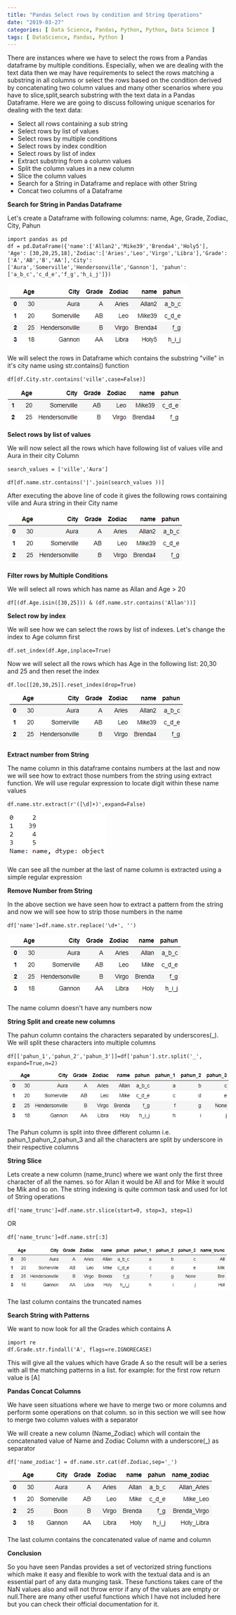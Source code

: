 ```yaml
---
title: "Pandas Select rows by condition and String Operations"
date: "2019-03-27"
categories: [ Data Science, Pandas, Python, Python, Data Science ]
tags: [ DataScience, Pandas, Python ]
---
```


There are instances where we have to select the rows from a Pandas dataframe by multiple conditions. Especially, when we are dealing with the text data then we may have requirements to select the rows matching a substring in all columns or select the rows based on the condition derived by concatenating two column values and many other scenarios where you have to slice,split,search substring with the text data in a Pandas Dataframe. Here we are going to discuss following unique scenarios for dealing with the text data:

- Select all rows containing a sub string
- Select rows by list of values
- Select rows by multiple conditions
- Select rows by index condition
- Select rows by list of index
- Extract substring from a column values
- Split the column values in a new column
- Slice the column values
- Search for a String in Dataframe and replace with other String
- Concat two columns of a Dataframe

**Search for String in Pandas Dataframe**

Let's create a Dataframe with following columns: name, Age, Grade, Zodiac, City, Pahun

```
import pandas as pd
df = pd.DataFrame({'name':['Allan2','Mike39','Brenda4','Holy5'], 'Age': [30,20,25,18],'Zodiac':['Aries','Leo','Virgo','Libra'],'Grade':['A','AB','B','AA'],'City':['Aura','Somerville','Hendersonville','Gannon'], 'pahun':['a_b_c','c_d_e','f_g','h_i_j']})
```

![](/images/2019/03/image-22.png)

We will select the rows in Dataframe which contains the substring "ville" in it's city name using str.contains() function

```
df[df.City.str.contains('ville',case=False)]
```

![](/images/2019/03/image-23.png)

**Select rows by list of values**

We will now select all the rows which have following list of values ville and Aura in their city Column

```
search_values = ['ville','Aura']
```

```
df[df.name.str.contains('|'.join(search_values ))]
```

After executing the above line of code it gives the following rows containing ville and Aura string in their City name

![](/images/2019/03/image-24.png)

**Filter rows by Multiple Conditions**

We will select all rows which has name as Allan and Age > 20

```
df[(df.Age.isin([30,25])) & (df.name.str.contains('Allan'))]
```

**Select row by index**

We will see how we can select the rows by list of indexes. Let's change the index to Age column first

```
df.set_index(df.Age,inplace=True)
```

Now we will select all the rows which has Age in the following list: 20,30 and 25 and then reset the index

```
df.loc[[20,30,25]].reset_index(drop=True)
```

![](/images/2019/03/image-38.png)

**Extract number from String**

The name column in this dataframe contains numbers at the last and now we will see how to extract those numbers from the string using extract function. We will use regular expression to locate digit within these name values

```
df.name.str.extract(r'([\d]+)',expand=False)
```

![](/images/2019/03/image-43.png)

We can see all the number at the last of name column is extracted using a simple regular expression

**Remove Number from String**

In the above section we have seen how to extract a pattern from the string and now we will see how to strip those numbers in the name

```
df['name']=df.name.str.replace('\d+', '')
```

![](/images/2019/03/image-39.png)

The name column doesn't have any numbers now

**String Split and create new columns**

The pahun column contains the characters separated by underscores(\_). We will split these characters into multiple columns

```
df[['pahun_1','pahun_2','pahun_3']]=df['pahun'].str.split('_', expand=True,n=2)
```

![](/images/2019/03/image-40.png)

The Pahun column is split into three different column i.e. pahun\_1,pahun\_2,pahun\_3 and all the characters are split by underscore in their respective columns

**String Slice**

Lets create a new column (name\_trunc) where we want only the first three character of all the names. so for Allan it would be All and for Mike it would be Mik and so on. The string indexing is quite common task and used for lot of String operations

```
df['name_trunc']=df.name.str.slice(start=0, stop=3, step=1)
```

OR

```
df['name_trunc']=df.name.str[:3]
```

![](/images/2019/03/image-41.png)

The last column contains the truncated names

**Search String with Patterns**

We want to now look for all the Grades which contains A

```
import re
df.Grade.str.findall('A', flags=re.IGNORECASE)
```

This will give all the values which have Grade A so the result will be a series with all the matching patterns in a list. for example: for the first row return value is \[A\]

**Pandas Concat Columns**

We have seen situations where we have to merge two or more columns and perform some operations on that column. so in this section we will see how to merge two column values with a separator

We will create a new column (Name\_Zodiac) which will contain the concatenated value of Name and Zodiac Column with a underscore(\_) as separator

```
df['name_zodiac'] = df.name.str.cat(df.Zodiac,sep='_')
```

![](/images/2019/03/image-42.png)

The last column contains the concatenated value of name and column

**Conclusion**

So you have seen Pandas provides a set of vectorized string functions which make it easy and flexible to work with the textual data and is an essential part of any data munging task. These functions takes care of the NaN values also and will not throw error if any of the values are empty or null.There are many other useful functions which I have not included here but you can check their official documentation for it.
